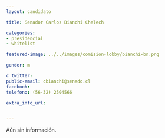 ```yaml
---
layout: candidato

title: Senador Carlos Bianchi Chelech

categories: 
- presidencial
- whitelist

featured-image: ../../images/comision-lobby/bianchi-bn.png

gender: m

c_twitter: 
public-email: cbianchi@senado.cl
facebook: 
telefono: (56-32) 2504566

extra_info_url: 


---
```


Aún sin información.

